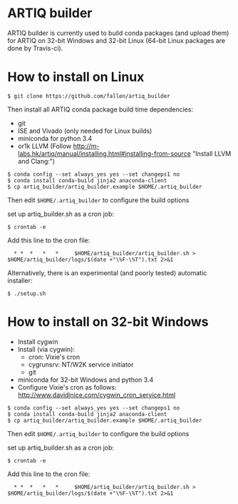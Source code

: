 # ARTIQ builder

ARTIQ builder is currently used to build conda packages (and upload them) for ARTIQ on 32-bit Windows and 32-bit Linux (64-bit Linux packages are done by Travis-ci).

# How to install on Linux

`$ git clone https://github.com/fallen/artiq_builder`

Then install all ARTIQ conda package build time dependencies:

- git
- ISE and Vivado (only needed for Linux builds)
- miniconda for python 3.4
- or1k LLVM  (Follow http://m-labs.hk/artiq/manual/installing.html#installing-from-source "Install LLVM and Clang:")
```
$ conda config --set always_yes yes --set changeps1 no
$ conda install conda-build jinja2 anaconda-client
$ cp artiq_builder/artiq_builder.example $HOME/.artiq_builder
```

Then edit `$HOME/.artiq_builder` to configure the build options

set up artiq_builder.sh as a cron job:

`$ crontab -e`

Add this line to the cron file:

`  * *  *   *   *     $HOME/artiq_builder/artiq_builder.sh > $HOME/artiq_builder/logs/$(date +"\%F-\%T").txt 2>&1`

Alternatively, there is an experimental (and poorly tested) automatic installer: 

`$ ./setup.sh`

# How to install on 32-bit Windows

- Install cygwin
- Install (via cygwin): 
  - cron: Vixie's cron
  - cygrunsrv: NT/W2K service initiator
  - git
- miniconda for 32-bit Windows and python 3.4
- Configure Vixie's cron as follows: http://www.davidjnice.com/cygwin_cron_service.html
```
$ conda config --set always_yes yes --set changeps1 no
$ conda install conda-build jinja2 anaconda-client
$ cp artiq_builder/artiq_builder.example $HOME/.artiq_builder
```

Then edit `$HOME/.artiq_builder` to configure the build options

set up artiq_builder.sh as a cron job:

`$ crontab -e`

Add this line to the cron file:

`  * *  *   *   *     $HOME/artiq_builder/artiq_builder.sh > $HOME/artiq_builder/logs/$(date +"\%F-\%T").txt 2>&1`
